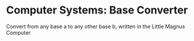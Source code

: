 Computer Systems: Base Converter
=====

Convert from any base a to any other base b, written in the Little 
Magnus 
Computer
